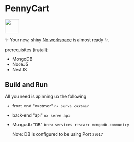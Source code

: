 # PennyCart

<a alt="Nx logo" href="https://nx.dev" target="_blank" rel="noreferrer"><img src="https://raw.githubusercontent.com/nrwl/nx/master/images/nx-logo.png" width="45"></a>

✨ Your new, shiny [Nx workspace](https://nx.dev) is almost ready ✨.



prerequisites (install):
- MongoDB
- NodeJS
- NestJS

## Build and Run
 All you need is apinning up the following 
 - front-end "custmer" ```nx serve custmer ```
 - back-end "api" ```nx serve api ```
 - Mongodb "DB" ```brew services restart mongodb-community ```

   Note: DB is configured to be using Port ```27017 ```


